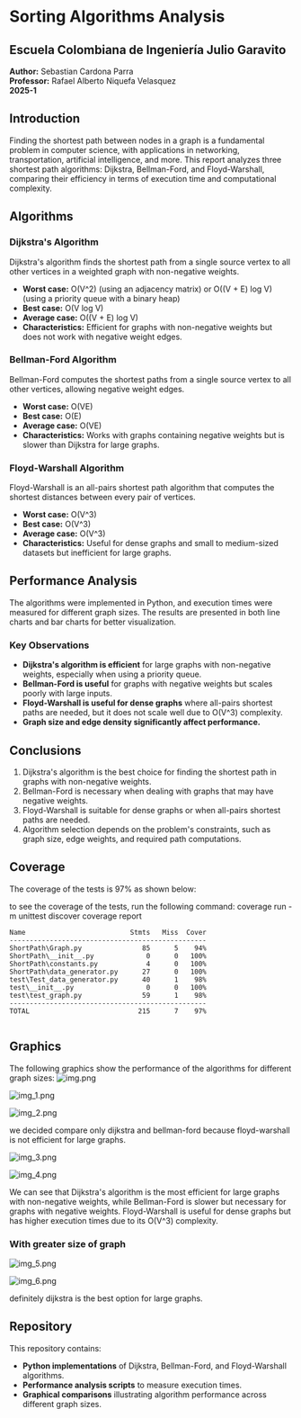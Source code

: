 # Sorting Algorithms Analysis

## Escuela Colombiana de Ingeniería Julio Garavito  
**Author:** Sebastian Cardona Parra  
**Professor:** Rafael Alberto Niquefa Velasquez  
**2025-1**  

## Introduction
Finding the shortest path between nodes in a graph is a fundamental problem in computer science, with applications in networking, transportation, artificial intelligence, and more. This report analyzes three shortest path algorithms: Dijkstra, Bellman-Ford, and Floyd-Warshall, comparing their efficiency in terms of execution time and computational complexity.
## Algorithms

### Dijkstra's Algorithm
Dijkstra's algorithm finds the shortest path from a single source vertex to all other vertices in a weighted graph with non-negative weights.
- **Worst case:** O(V^2) (using an adjacency matrix) or O((V + E) log V) (using a priority queue with a binary heap)
- **Best case:** O(V log V)
- **Average case:** O((V + E) log V)
- **Characteristics:** Efficient for graphs with non-negative weights but does not work with negative weight edges.

### Bellman-Ford Algorithm
Bellman-Ford computes the shortest paths from a single source vertex to all other vertices, allowing negative weight edges.
- **Worst case:** O(VE)  
- **Best case:** O(E)  
- **Average case:** O(VE)  
- **Characteristics:** Works with graphs containing negative weights but is slower than Dijkstra for large graphs.

### Floyd-Warshall Algorithm
Floyd-Warshall is an all-pairs shortest path algorithm that computes the shortest distances between every pair of vertices.
- **Worst case:** O(V^3)  
- **Best case:** O(V^3)  
- **Average case:** O(V^3)  
- **Characteristics:** Useful for dense graphs and small to medium-sized datasets but inefficient for large graphs.

## Performance Analysis
The algorithms were implemented in Python, and execution times were measured for different graph sizes. The results are presented in both line charts and bar charts for better visualization.


### Key Observations
- **Dijkstra's algorithm is efficient** for large graphs with non-negative weights, especially when using a priority queue.
- **Bellman-Ford is useful** for graphs with negative weights but scales poorly with large inputs.
- **Floyd-Warshall is useful for dense graphs** where all-pairs shortest paths are needed, but it does not scale well due to O(V^3) complexity.
- **Graph size and edge density significantly affect performance.**

## Conclusions
1. Dijkstra's algorithm is the best choice for finding the shortest path in graphs with non-negative weights.
2. Bellman-Ford is necessary when dealing with graphs that may have negative weights.
3. Floyd-Warshall is suitable for dense graphs or when all-pairs shortest paths are needed.
4. Algorithm selection depends on the problem's constraints, such as graph size, edge weights, and required path computations. 

## Coverage

The coverage of the tests is 97% as shown below:

to see the coverage of the tests, run the following command:
coverage run -m unittest discover
coverage report

```
Name                          Stmts   Miss  Cover
-------------------------------------------------
ShortPath\Graph.py               85      5    94%
ShortPath\__init__.py             0      0   100%
ShortPath\constants.py            4      0   100%
ShortPath\data_generator.py      27      0   100%
test\Test_data_generator.py      40      1    98%
test\__init__.py                  0      0   100%
test\test_graph.py               59      1    98%
-------------------------------------------------
TOTAL                           215      7    97%


```
## Graphics

The following graphics show the performance of the algorithms for different graph sizes:
![img.png](img%2Fimg.png)

![img_1.png](img%2Fimg_1.png)

![img_2.png](img%2Fimg_2.png)

we decided compare only dijkstra and bellman-ford because floyd-warshall is not efficient for large graphs.

![img_3.png](img%2Fimg_3.png)

![img_4.png](img%2Fimg_4.png)

We can see that Dijkstra's algorithm is the most efficient for large graphs with non-negative weights, while Bellman-Ford is slower but necessary for graphs with negative weights. Floyd-Warshall is useful for dense graphs but has higher execution times due to its O(V^3) complexity.

### With greater size of graph

![img_5.png](img%2Fimg_5.png)

![img_6.png](img%2Fimg_6.png)

definitely dijkstra is the best option for large graphs.

## Repository
This repository contains:
- **Python implementations** of Dijkstra, Bellman-Ford, and Floyd-Warshall algorithms.
- **Performance analysis scripts** to measure execution times.
- **Graphical comparisons** illustrating algorithm performance across different graph sizes.
